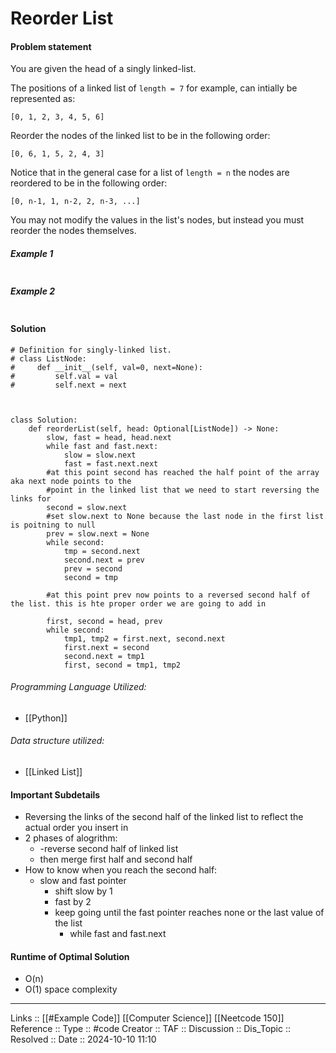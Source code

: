 # Reorder List

#### Problem statement

You are given the head of a singly linked-list.

The positions of a linked list of `length = 7` for example, can intially be represented as:

`[0, 1, 2, 3, 4, 5, 6]`

Reorder the nodes of the linked list to be in the following order:

`[0, 6, 1, 5, 2, 4, 3]`

Notice that in the general case for a list of `length = n` the nodes are reordered to be in the following order:

`[0, n-1, 1, n-2, 2, n-3, ...]`

You may not modify the values in the list's nodes, but instead you must reorder the nodes themselves.
##### Example 1
```
```
##### Example 2
```
```
#### Solution
```
# Definition for singly-linked list.
# class ListNode:
#     def __init__(self, val=0, next=None):
#         self.val = val
#         self.next = next

  

class Solution:
    def reorderList(self, head: Optional[ListNode]) -> None:
        slow, fast = head, head.next
        while fast and fast.next:
            slow = slow.next
            fast = fast.next.next
        #at this point second has reached the half point of the array aka next node points to the
        #point in the linked list that we need to start reversing the links for
        second = slow.next
        #set slow.next to None because the last node in the first list is poitning to null
        prev = slow.next = None
        while second:
            tmp = second.next
            second.next = prev
            prev = second
            second = tmp

        #at this point prev now points to a reversed second half of the list. this is hte proper order we are going to add in

        first, second = head, prev
        while second:
            tmp1, tmp2 = first.next, second.next
            first.next = second
            second.next = tmp1
            first, second = tmp1, tmp2
```

###### Programming Language Utilized:
- [[Python]]
###### Data structure utilized:

- [[Linked List]]
#### Important Subdetails

- Reversing the links of the second half of the linked list to reflect the actual order you insert in
- 2 phases of alogrithm:
	- -reverse second half of linked list
	- then merge first half and second half
- How to know when you reach the second half:
	- slow and fast pointer
		- shift slow by 1
		- fast by 2
		- keep going until the fast pointer reaches none or the last value of the list
			- while fast and fast.next

#### Runtime of Optimal Solution

- O(n)
- O(1) space complexity
---
Links :: [[#Example Code]] [[Computer Science]] [[Neetcode 150]]
Reference ::
Type :: #code
Creator ::
TAF ::
Discussion ::
Dis_Topic :: 
Resolved ::
Date :: 2024-10-10 11:10
